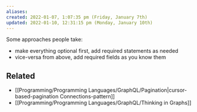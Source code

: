 ```yaml
---
aliases: 
created: 2022-01-07, 1:07:35 pm (Friday, January 7th)
updated: 2022-01-10, 12:31:15 pm (Monday, January 10th)
---
```

Some approaches people take:
- make everything optional first, add required statements as needed
- vice-versa from above, add required fields as you know them

## Related
- [[Programming/Programming Languages/GraphQL/Pagination|cursor-based-pagination Connections-pattern]]
- [[Programming/Programming Languages/GraphQL/Thinking in Graphs]]